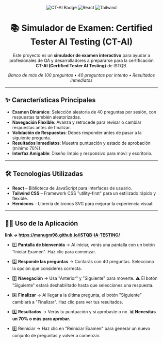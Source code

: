 <!-- Portada -->
<p align="center">
  <img src="https://img.shields.io/badge/QA%20Testing-CT--AI-blue?style=for-the-badge" alt="CT-AI Badge" />
  <img src="https://img.shields.io/badge/React-18.0-blue?style=for-the-badge&logo=react" alt="React" />
  <img src="https://img.shields.io/badge/TailwindCSS-3.0-38B2AC?style=for-the-badge&logo=tailwindcss" alt="Tailwind" />
</p>

<h1 align="center">📚 Simulador de Examen: Certified Tester AI Testing (CT-AI)</h1>

<p align="center">
  Este proyecto es un <b>simulador de examen interactivo</b> para ayudar a profesionales de QA y desarrolladores a prepararse para la certificación <b>CT-AI (Certified Tester AI Testing)</b> de ISTQB.
</p>

<p align="center">
  <i>Banco de más de 100 preguntas • 40 preguntas por intento • Resultados inmediatos</i>
</p>

---

## ✨ Características Principales

- **Examen Dinámico**: Selección aleatoria de 40 preguntas por sesión, con respuestas también aleatorizadas.  
- **Navegación Flexible**: Avanza y retrocede para revisar o cambiar respuestas antes de finalizar.  
- **Validación de Respuestas**: Debes responder antes de pasar a la siguiente pregunta.  
- **Resultados Inmediatos**: Muestra puntuación y estado de aprobación (mínimo 70%).  
- **Interfaz Amigable**: Diseño limpio y responsivo para móvil y escritorio.  

---

## 🛠 Tecnologías Utilizadas

- **React** – Biblioteca de JavaScript para interfaces de usuario.  
- **Tailwind CSS** – Framework CSS "utility-first" para un estilizado rápido y flexible.  
- **Heroicons** – Librería de íconos SVG para mejorar la experiencia visual.  

---



## 👨‍💻 Uso de la Aplicación

**link -> https://manugm98.github.io/ISTQB-IA-TESTING/**

- 1️⃣ **Pantalla de bienvenida** → Al iniciar, verás una pantalla con un botón "Iniciar Examen". Haz clic para comenzar.

- 2️⃣ **Responde las preguntas** → Contarás con 40 preguntas. Selecciona la opción que consideres correcta.

- 3️⃣ **Navegación** → Usa "Anterior" y "Siguiente" para moverte.
⚠️ El botón "Siguiente" estará deshabilitado hasta que selecciones una respuesta.

- 4️⃣ **Finalizar** → Al llegar a la última pregunta, el botón "Siguiente" cambiará a "Finalizar". Haz clic para ver tus resultados.

- 5️⃣ **Resultados** → Verás tu puntuación y si aprobaste o no.
   **📊 Necesitas un 70% o más para aprobar.**

- 6️⃣ Reiniciar → Haz clic en "Reiniciar Examen" para generar un nuevo conjunto de preguntas y volver a comenzar.



